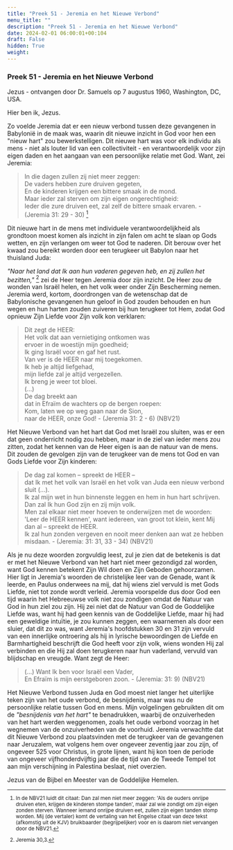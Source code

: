 ```yaml
---
title: "Preek 51 - Jeremia en het Nieuwe Verbond"
menu_title: ""
description: "Preek 51 - Jeremia en het Nieuwe Verbond"
date: 2024-02-01 06:00:01+00:104
draft: False
hidden: True
weight:
---
```

### Preek 51 - Jeremia en het Nieuwe Verbond

Jezus - ontvangen door Dr. Samuels op 7 augustus 1960, Washington, DC, USA.

Hier ben ik, Jezus.

Zo voelde Jeremia dat er een nieuw verbond tussen deze gevangenen in Babylonië in de maak was, waarin dit nieuwe inzicht in God voor hen een "nieuw hart" zou bewerkstelligen. Dit nieuwe hart was voor elk individu als mens - niet als louter lid van een collectiviteit - en verantwoordelijk voor zijn eigen daden en het aangaan van een persoonlijke relatie met God. Want, zei Jeremia:

> In die dagen zullen zij niet meer zeggen:  
De vaders hebben zure druiven gegeten,  
En de kinderen krijgen een bittere smaak in de mond.  
Maar ieder zal sterven om zijn eigen ongerechtigheid:  
Ieder die zure druiven eet, zal zelf de bittere smaak ervaren. - (Jeremia 31: 29 - 30) [^1]

Dit nieuwe hart in de mens met individuele verantwoordelijkheid als grondtoon moest komen als inzicht in zijn falen om acht te slaan op Gods wetten, en zijn verlangen om weer tot God te naderen. Dit berouw over het kwaad zou bereikt worden door een terugkeer uit Babylon naar het thuisland Juda:

*"Naar het land dat Ik aan hun vaderen gegeven heb, en zij zullen het bezitten,"* [^2] zei de Heer tegen Jeremia door zijn inzicht. De Heer zou de wonden van Israël helen, en het volk weer onder Zijn Bescherming nemen. Jeremia werd, kortom, doordrongen van de wetenschap dat de Babylonische gevangenen hun geloof in God zouden behouden en hun wegen en hun harten zouden zuiveren bij hun terugkeer tot Hem, zodat God opnieuw Zijn Liefde voor Zijn volk kon verklaren:

> Dit zegt de HEER:  
Het volk dat aan vernietiging ontkomen was  
ervoer in de woestijn mijn goedheid;  
Ik ging Israël voor en gaf het rust.  
Van ver is de HEER naar mij toegekomen.  
Ik heb je altijd liefgehad,  
mijn liefde zal je altijd vergezellen.  
Ik breng je weer tot bloei.  
(…)  
De dag breekt aan  
dat in Efraïm de wachters op de bergen roepen:  
Kom, laten we op weg gaan naar de Sion,  
naar de HEER, onze God! - (Jeremia 31: 2 - 6) (NBV21)

Het Nieuwe Verbond van het hart dat God met Israël zou sluiten, was er een dat geen onderricht nodig zou hebben, maar in de ziel van ieder mens zou zitten, zodat het kennen van de Heer eigen is aan de natuur van de mens. Dit zouden de gevolgen zijn van de terugkeer van de mens tot God en van Gods Liefde voor Zijn kinderen:

> De dag zal komen – spreekt de HEER –  
dat Ik met het volk van Israël en het volk van Juda een nieuw verbond sluit (…).  
Ik zal mijn wet in hun binnenste leggen en hem in hun hart schrijven. Dan zal Ik hun God zijn en zij mijn volk.  
Men zal elkaar niet meer hoeven te onderwijzen met de woorden: 'Leer de HEER kennen', want iedereen, van groot tot klein, kent Mij dan al – spreekt de HEER.  
Ik zal hun zonden vergeven en nooit meer denken aan wat ze hebben misdaan. - (Jeremia: 31: 31, 33 - 34) (NBV21)

Als je nu deze woorden zorgvuldig leest, zul je zien dat de betekenis is dat er met het Nieuwe Verbond van het hart niet meer gezondigd zal worden, want God kennen betekent Zijn Wil doen en Zijn Geboden gehoorzamen. Hier ligt in Jeremia's woorden de christelijke leer van de Genade, want ik leerde, en Paulus onderwees na mij, dat hij wiens ziel vervuld is met Gods Liefde, niet tot zonde wordt verleid. Jeremia voorspelde dus door God een tijd waarin het Hebreeuwse volk niet zou zondigen omdat de Natuur van God in hun ziel zou zijn. Hij zei niet dat de Natuur van God de Goddelijke Liefde was, want hij had geen kennis van de Goddelijke Liefde, maar hij had een geweldige intuïtie, je zou kunnen zeggen, een waarnemen als door een sluier, dat dit zo was, want Jeremia's hoofdstukken 30 en 31 zijn vervuld van een innerlijke ontroering als hij in lyrische bewoordingen de Liefde en Barmhartigheid beschrijft die God heeft voor zijn volk, wiens wonden Hij zal verbinden en die Hij zal doen terugkeren naar hun vaderland, vervuld van blijdschap en vreugde. Want zegt de Heer:

> (...) Want Ik ben voor Israël een Vader,  
En Efraïm is mijn eerstgeboren zoon. - (Jeremia: 31: 9) (NBV21)

Het Nieuwe Verbond tussen Juda en God moest niet langer het uiterlijke teken zijn van het oude verbond, de besnijdenis, maar was nu de persoonlijke relatie tussen God en mens. Mijn volgelingen gebruikten dit om de *"besnijdenis van het hart"* te benadrukken, waarbij de onzuiverheden van het hart werden weggenomen, zoals het oude verbond voorzag in het wegnemen van de onzuiverheden van de voorhuid. Jeremia verwachtte dat dit Nieuwe Verbond zou plaatsvinden met de terugkeer van de gevangenen naar Jeruzalem, wat volgens hem over ongeveer zeventig jaar zou zijn, of ongeveer 525 voor Christus, in grote lijnen, want hij kon toen de periode van ongeveer vijfhonderdvijftig jaar die de tijd van de Tweede Tempel tot aan mijn verschijning in Palestina beslaat, niet overzien.

Jezus van de Bijbel en Meester van de Goddelijke Hemelen.
<small>

[^1]: In de NBV21 luidt dit citaat: Dan zal men niet meer zeggen: 'Als de ouders onrijpe druiven eten, krijgen de kinderen stompe tanden', maar zal wie zondigt om zijn eigen zonden sterven. Wanneer iemand onrijpe druiven eet, zullen zijn eigen tanden stomp worden. Mij (de vertaler) komt de vertaling van het Engelse citaat van deze tekst (afkomstig uit de KJV) bruikbaarder (begrijpelijker) voor en is daarom niet vervangen door de NBV21.

[^2]: Jeremia 30,3.
